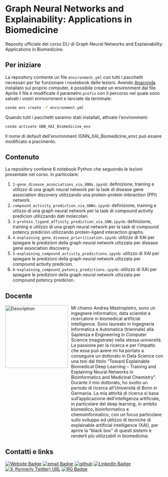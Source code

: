# Graph Neural Networks and Explainability: Applications in Biomedicine
Reposity ufficiale del corso DLI di Graph Neural Networks and Explainability: Applications in Biomedicine.

## Per iniziare
La repository contiente un file ```environment.yml``` con tutti i pacchetti necessari per far funzionare i nootebook delle lezioni. Avendo [Anaconda](https://www.anaconda.com/) installato sul proprio computer, è possibile create un environment dal file. Aprite il file e modificate il parametro ```prefix``` con il percorso nel quale sono salvati i vostri enrivornment e lanciate da terminale:

```bash
conda env create -f environment.yml
```
Quando tutti i pacchetti saranno stati installati, attivate l'environment:

```bash
conda activate GNN_XAI_Biomedicine_env
```
Il nome di default dell'environment (GNN_XAI_Biomedicine_env) può essere modificato a piacimento.

## Contenuto
La repository contiene 6 notebook Python che seguondo le lezioni presentate nel corso. In particolare:

1. ```1-gene_disease_associations_via_GNNs.ipynb```: definizione, training e utilizzo di una graph neural network per la task di disease gene association discovery utilizzando una protein-protein interaction (PPI) network.
2. ```compound_activity_prediction_via_GNNs.ipynb```: definizione, training e utlizzo di una graph neural network per la task di compound activity predicion utilizzando dati molecolari.
3. ```3-protein_ligand_affinity_prediction_via_GNN.ipynb```: definizione, training e utilizzo di una graph neural network per la task di compound potency predicion utilizzando protein-ligand interaction graphs.
4. ```4-explaining_gene_disease_prioritization.ipynb```: utilizzo di XAI per spiegare le predizioni della graph neural network utlizzata per disease gene association discovery.
5. ```5-explaining_compound_activity_predictions.ipynb```: utilizzo di XAI per spiegare le predizioni della graph neural network utlizzata per compound activity predicion.
6. ```6-explaining_compound_potency_predictions.ipynb```: utilizzo di XAI per spiegare le predizioni della graph neural network utlizzata per compound potency predicion.

## Docente

<div style="display: flex; align-items: flex-start;">
  <img src="https://lh5.googleusercontent.com/wCtbF5xRfkNjrrjzW_5Pyg3_YPM8c85lcJNZZ4HmE5cAd_JhGZQ5_Th2Xv9ddjIahmo8-aZZkYGNQH7eiadrGeTHdoeqNzNTXdIvIoX2MWRORThUUdgK9j9pI3qaWebtXw=w1280" alt="Description" style="width: 200px; margin-right: 10px;">
  <span>Mi chiamo Andrea Mastropietro, sono un ingegnere informatico, data scientist e ricercatore in biomedical artificial intelligence. Sono laureato in Ingegneria Informatica e Automatica (triennale) alla Sapienza e Engineering in Computer Science (magistrale) nella stessa università. La passione per la ricerca e per l’impatto che essa può avere mi ha portato a conseguire un dottorato in Data Science con una tesi dal titolo “Toward Explainable Biomedical Deep Learning – Training and Explaining Neural Networks in Bioinformatics and Medicinal Chemistry”. Durante il mio dottorato, ho svolto un periodo di ricerca all’Università di Bonn in Germania. La mia attività di ricerca si basa sull’applicazione dell’intelligenza artificiale, in particolare del deep learning, in ambito biomedico, bioinformatico e chemoinformatico, con un focus particolare sullo sviluppo ed utilizzo di tecniche di explainable artificial intelligence (XAI), per aprire la “black box” di questi sistemi e renderli più utilizzabili in biomedicina.
</span>
</div>

## Contatti e links

[![Website Badge](https://img.shields.io/badge/mastro.me-orange?style=flat&logoSize=auto&label=website&labelColor=orange&color=darkred&link=http://mastro.me)](http://mastro.me)
[![email Badge](https://img.shields.io/badge/email-white?style=flat&logo=gmail&logoSize=auto)](mailto:mastropietro@diag.uniroma1.it)
[![github](https://img.shields.io/badge/AndMastro-100000?style=flat&logo=github&logoColor=white)](https://github.com/AndMastro)
[![LinkedIn Badge](https://img.shields.io/badge/Andrea%20Mastropietro-blue?style=flat&logo=linkedin&logoSize=auto&labelColor=blue&color=blue&link=https%3A%2F%2Fwww.linkedin.com%2Fin%2Fandrea-mastropietro%2F)](https://www.linkedin.com/in/andrea-mastropietro/)
[![X (formerly Twitter) URL](https://img.shields.io/twitter/url?url=https%3A%2F%2Fx.com%2FAndMastro&logo=twitter&logoSize=auto&label=AndMastro&link=https%3A%2F%2Fx.com%2FAndMastro)](https://x.com/AndMastro)
[![RG Badge](https://img.shields.io/badge/Andrea%20Mastropietro-grey?style=flat&logo=researchgate&logoSize=auto&link=https%3A%2F%2Fwww.researchgate.net%2Fprofile%2FAndrea-Mastropietro)](https://www.researchgate.net/profile/Andrea-Mastropietro)
